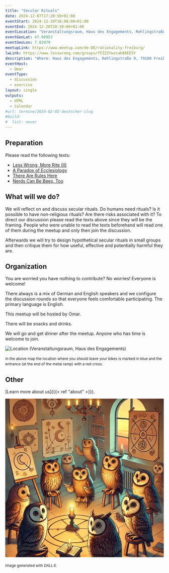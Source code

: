 ```yaml
---
title: "Secular Rituals"
date: 2024-12-07T17:20:50+01:00
eventStart: 2024-12-20T18:00:00+01:00
eventEnd: 2024-12-20T20:30:00+01:00
eventLocation: "Veranstaltungsraum, Haus des Engagements, Rehlingstraße 9, 79100 Freiburg"
eventGeoLat: 47.98953
eventGeoLon: 7.83979
meetupLink: https://www.meetup.com/de-DE/rationality-freiburg/
lwLink: https://www.lesswrong.com/groups/fFZZ2Ywzsab86EESY
description: "Where: Haus des Engagements, Rehlingstraße 9, 79100 Freiburg. When: Friday, December 20th 2024 at 18:00 hours CET."
eventHost:
  - Omar
eventType:
  - discussion
  - exercise
layout: single
outputs:
  - HTML
  - Calendar
#url: termine/2024-02-02-deutscher-slug
#build:
#  list: never
---
```



## Preparation

Please read the following texts:

* [Less Wrong, More Rite (II)](https://slatestarcodex.com/2013/12/18/less-wrong-more-rite-ii/)
* [A Paradox of Ecclesiology](https://slatestarcodex.com/2014/07/14/ecclesiology-for-atheists/)
* [There Are Rules Here](https://slatestarcodex.com/2014/12/24/there-are-rules-here/)
* [Nerds Can Be Bees, Too](https://slatestarcodex.com/2014/05/19/nerds-can-be-bees-too/)


## What will we do?

We will reflect on and discuss secular rituals. Do humans need rituals? Is it
possible to have non-religious rituals? Are there risks associated with it? To
direct our discussion please read the texts above since they will be the
framing. People who were unable to read the texts beforehand will read one of
them during the meetup and only then join the discussion.

Afterwards we will try to design hypothetical secular rituals in small groups
and then critique them for how useful, effective and potentially harmful they
are.


## Organization

You are worried you have nothing to contribute? No worries! Everyone is
welcome!

There always is a mix of German and English speakers and we configure the
discussion rounds so that everyone feels comfortable participating. The primary
language is English.

This meetup will be hosted by Omar.

There will be snacks and drinks.

We will go and get dinner after the meetup. Anyone who has time is welcome to
join.

![Location (Veranstaltungsraum, Haus des Engagements)](/images/hde-new-building-2.png)

<small>In the above map the location where you should leave your bikes is marked
in blue and the entrance (at the end of the metal ramp) with a red cross.</small>


## Other

[Learn more about us]({{< ref "about" >}}).

![Owls engaged in a ritual](cover.webp "Owls engaged in a ritual")

<small>Image generated with _DALL·E_.</small>
